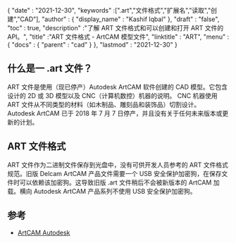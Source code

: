 {
  "date" : "2021-12-30",
  "keywords" :[".art","文件格式","扩展名","读取","创建","CAD"],
  "author" : {
    "display_name" : "Kashif Iqbal"
},
  "draft" : "false",
  "toc" : true,
  "description" :"了解 ART 文件格式和可以创建和打开 ART 文件的 API。",
  "title" :"ART 文件格式 - ArtCAM 模型文件",
  "linktitle" : "ART",
  "menu" : {
    "docs" : {
      "parent" : "cad"
}
},
  "lastmod" : "2021-12-30"
}

## 什么是一 .art 文件？

ART 文件是使用（现已停产）Autodesk ArtCAM 软件创建的 CAD 模型。它包含设计的 2D 或 3D 模型以及 CNC（计算机数控）机器的说明。 CNC 机器使用 ART 文件从不同类型的材料（如木制品、雕刻品和装饰品）切割设计。 Autodesk ArtCAM 已于 2018 年 7 月 7 日停产，并且没有关于任何未来版本或更新的计划。

## ART 文件格式

ART 文件作为二进制文件保存到光盘中，没有可供开发人员参考的 ART 文件格式规范。旧版 Delcam ArtCAM 产品文件需要一个 USB 安全保护加密狗，在保存文件时可以依赖该加密狗。这导致旧版 .art 文件稍后不会被新版本的 ArtCAM 加载。横向 Autodesk ArtCAM 产品系列不使用 USB 安全保护加密狗。

## 参考

* [ArtCAM Autodesk](https://www.autodesk.com/products/artcam/overview)


